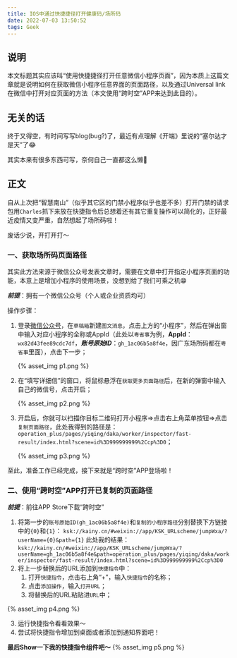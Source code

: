 ```yaml
---
title: IOS中通过快捷捷径打开健康码/场所码
date: 2022-07-03 13:50:52
tags: Geek
---
```


## 说明

本文标题其实应该叫“使用快捷捷径打开任意微信小程序页面”，因为本质上这篇文章就是说明如何在获取微信小程序任意界面的页面路径，以及通过Universal link在微信中打开对应页面的方法（本文使用“跨时空”APP来达到此目的）。

<!--more-->

## 无关的话

终于又得空，有时间写写blog(bug?)了，最近有点理解《开端》里说的“塞尔达才是天”了😂 

其实本来有很多东西可写，奈何自己一直都这么懒🥲

## 正文

自从上次把“智慧南山”（似乎其它区的门禁小程序似乎也差不多）打开门禁的请求包用`Charles`抓下来放在快捷指令后总想着还有其它重复操作可以简化的，正好最近疫情又变严重，自然想起了场所码啦！

废话少说，开打开打～

### 一、获取场所码页面路径

其实此方法来源于微信公众号发表文章时，需要在文章中打开指定小程序页面的功能，本意上是增加小程序的使用场景，没想到给了我们可乘之机😁

***前提***：拥有一个微信公众号（个人或企业资质均可）

操作步骤：

1. 登录[微信公众号](https://mp.weixin.qq.com/)，在`草稿箱`新建`图文消息`，点击上方的“小程序”，然后在弹出窗中输入对应小程序的全称或AppId（此处以`粤省事`为例，**AppId**：`wx82d43fee89cdc7df`，***账号原始ID***：`gh_1ac06b5a8f4e`，因广东场所码都在`粤省事`里面），点击下一步；
   
   {% asset_img p1.png %}

2. 在“填写详细信”的窗口，将鼠标悬浮在`获取更多页面路径`后，在新的弹窗中输入自己的微信号，点击开启；
   
   {% asset_img p2.png %}

3. 开启后，你就可以扫描你目标二维码打开小程序=>点击右上角菜单按钮=>点击`复制页面路径`，此处我得到的路径是：
   `operation_plus/pages/yiqing/daka/worker/inspector/fast-result/index.html?scene=id%3D999999999%2Ccp%3D0`；

   {% asset_img p3.png %}

至此，准备工作已经完成，接下来就是“跨时空”APP登场啦！

### 二、使用“跨时空”APP打开已复制的页面路径

***前提***：前往APP Store下载“跨时空”

1. 将第一步的`账号原始ID(gh_1ac06b5a8f4e)`和`复制的小程序路径`分别替换下方链接中的`{0}`和`{1}`：
   `ksk://kainy.cn/#weixin://app/KSK_URLscheme/jumpWxa/?userName={0}&path={1}`
   此处我的结果：
   `ksk://kainy.cn/#weixin://app/KSK_URLscheme/jumpWxa/?userName=gh_1ac06b5a8f4e&path=operation_plus/pages/yiqing/daka/worker/inspector/fast-result/index.html?scene=id%3D999999999%2Ccp%3D0`
2. 将上一步替换后的URL添加到`快捷指令`中：
   1. 打开`快捷指令`，点击右上角“+”，输入`快捷指令`的名称；
   2. 点击`添加操作`，输入`打开URL`；
   3. 将替换后的URL粘贴进`URL`中；
   
{% asset_img p4.png %}

3. 运行快捷指令看看效果～
4. 尝试将快捷指令增加到桌面或者添加到通知界面吧！

**最后Show一下我的快捷指令组件吧～**
{% asset_img p5.png %}